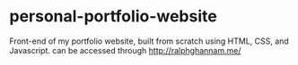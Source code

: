 # personal-portfolio-website

Front-end of my portfolio website, built from scratch using HTML, CSS, and Javascript.
can be accessed through http://ralphghannam.me/

